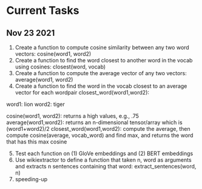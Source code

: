 # Current Tasks

## Nov 23 2021

1. Create a function to compute cosine similarity between any two word vectors: cosine(word1, word2)
2. Create a function to find the word closest to another word in the vocab using cosines: closest(word, vocab)
3. Create a function to compute the average vector of any two vectors: average(word1, word2)
4. Create a function to find the word in the vocab closest to an average vector for each wordpair closest_word(word1,word2):

word1: lion
word2: tiger

cosine(word1, word2): returns a high values, e.g., .75
average(word1,word2): returns an n-dimensional tensor/array which is (word1+word2)/2
closest_word(word1,word2): compute the average, then compute cosine(average, vocab_word) and find max, and returns the word that has this max cosine

5. Test each function on (1) GloVe embeddings and (2) BERT embeddings
6. Use wikiextractor to define a function that taken n, word as arguments and extracts n sentences containing that word: extract_sentences(word, n)
7. speeding-up 




